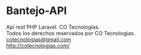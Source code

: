 # Bantejo-API


Api rest PHP Laravel. CO Tecnologías.</br>
Todos los derechos reservados por CO Tecnologías.</br>
cotecnologias@gmail.com</br>
http://cotecnologias.com/
